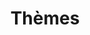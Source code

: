 ---
layout: tag_index
title: Thèmes
tag: themes
permalink: /tag/themes/
intro: Toutes les actualités, liens et ressources tagués &num;themes.
text-twtr: En train d'explorer les articles tagués 'themes' — @MagDuWebdesign
---